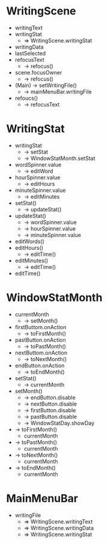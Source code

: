 # WritingScene
- writingText
- writingStat
    - => WritingScene.writingStat
- writingData
- lastSelected
- refocusText 
    - -> refocus()
- scene.focusOwner
    - -> refocus()
- (Main) -> setWritingFile() 
    - -> mainMenuBar.writingFile
- refoucs() 
    - -> refocusText

# WritingStat
- writingStat
    - -> setStat
    - -> WindowStatMonth.setStat
- wordSpinner.value
    - -> editWord
- hourSpinner.value
    - -> editHours
- minuteSpinner.value
    - -> editMinutes
- setStat()
    - -> updateStat()
- updateStat()
    - -> wordSpinner.value
    - -> hourSpinner.value
    - -> minuteSpinner.value
- editWords()
- editHours()
    - -> editTime()
- editMinutes()
    - -> editTime()
- editTime()

# WindowStatMonth
- currentMonth
    - -> setMonth()
- firstButtom.onAction 
    - -> toFirstMonth()
- pastButton.onAction 
    - -> toPastMonth()
- nextButtom.onAction 
    - -> toNextMonth()
- endButton.onAction 
    - -> toEndMonth()
- setStat() 
    - -> currentMonth
- setMonth() 
    - -> endButton.disable
    - -> nextButton.disable
    - -> firstButton.disable
    - -> pastButton.disable
    - -> WindowStatDay.showDay
- -> toFirstMonth()
    - currentMonth
- -> toPastMonth()
    - currentMonth
- -> toNextMonth()
    - currentMonth
- -> toEndMonth()
    - currentMonth


# MainMenuBar
- writingFile
    - => WritingScene.writingText
    - => WritingScene.writingData
    - => WritingScene.writingStat
